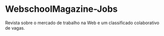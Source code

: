 # WebschoolMagazine-Jobs
Revista sobre o mercado de trabalho na Web e um classificado colaborativo de vagas.

